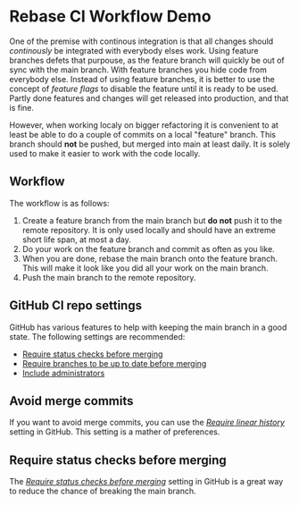 # Rebase CI Workflow Demo

One of the premise with continous integration is that all changes should _continously_ be integrated with everybody elses work. Using feature branches defets that purpouse, as the feature branch will quickly be out of sync with the main branch. With feature branches you hide code from everybody else. Instead of using feature branches, it is better to use the concept of _feature flags_ to disable the feature until it is ready to be used. Partly done features and changes will get released into production, and that is fine.

However, when working localy on bigger refactoring it is convenient to at least be able to do a couple of commits on a local "feature" branch. This branch should **not** be pushed, but merged into main at least daily. It is solely used to make it easier to work with the code locally.

## Workflow

The workflow is as follows:

1. Create a feature branch from the main branch but **do not** push it to the remote repository. It is only used locally and should have an extreme short life span, at most a day.
2. Do your work on the feature branch and commit as often as you like.
3. When you are done, rebase the main branch onto the feature branch. This will make it look like you did all your work on the main branch.
4. Push the main branch to the remote repository.

## GitHub CI repo settings

GitHub has various features to help with keeping the main branch in a good state. The following settings are recommended:

- [Require status checks before merging](https://docs.github.com/en/repositories/configuring-branches-and-merges-in-your-repository/managing-protected-branches/about-protected-branches#require-status-checks-before-merging)
- [Require branches to be up to date before merging](https://docs.github.com/en/repositories/configuring-branches-and-merges-in-your-repository/managing-protected-branches/about-protected-branches#require-branches-to-be-up-to-date-before-merging)
- [Include administrators](https://docs.github.com/en/repositories/configuring-branches-and-merges-in-your-repository/managing-protected-branches/about-protected-branches#include-administrators)

## Avoid merge commits

If you want to avoid merge commits, you can use the [_Require linear history_](https://docs.github.com/en/repositories/configuring-branches-and-merges-in-your-repository/managing-protected-branches/about-protected-branches#require-linear-history) setting in GitHub. This setting is a mather of preferences.

## Require status checks before merging

The [_Require status checks before merging_](https://docs.github.com/en/repositories/configuring-branches-and-merges-in-your-repository/managing-protected-branches/about-protected-branches#require-status-checks-before-merging) setting in GitHub is a great way to reduce the chance of breaking the main branch.
